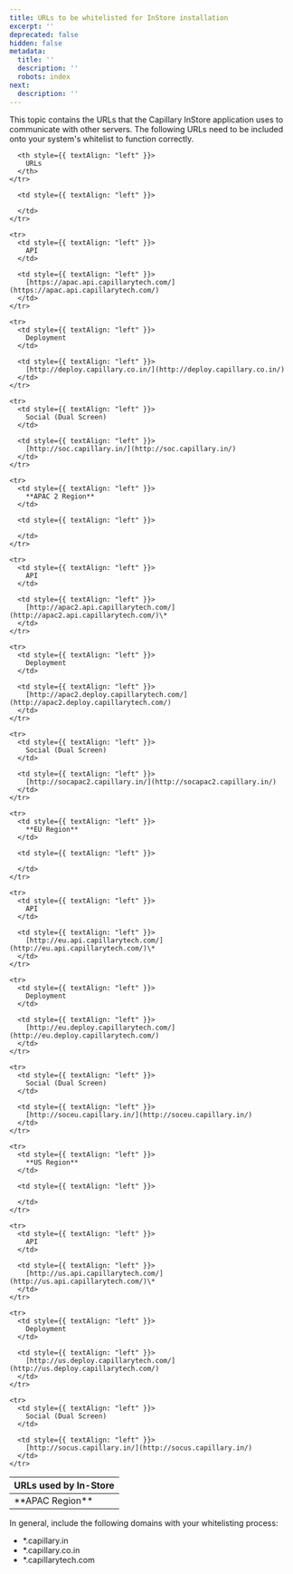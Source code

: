 ```yaml
---
title: URLs to be whitelisted for InStore installation
excerpt: ''
deprecated: false
hidden: false
metadata:
  title: ''
  description: ''
  robots: index
next:
  description: ''
---
```

This topic contains the URLs that the Capillary InStore application uses to communicate with other servers. The following URLs need to be included onto your system's whitelist to function correctly.  

<Table align={["left","left"]}>
  <thead>
    <tr>
      <th style={{ textAlign: "left" }}>
        URLs used by In-Store
      </th>

      <th style={{ textAlign: "left" }}>
        URLs
      </th>
    </tr>
  </thead>

  <tbody>
    <tr>
      <td style={{ textAlign: "left" }}>
        **APAC Region** 
      </td>

      <td style={{ textAlign: "left" }}>

      </td>
    </tr>

    <tr>
      <td style={{ textAlign: "left" }}>
        API
      </td>

      <td style={{ textAlign: "left" }}>
        [https://apac.api.capillarytech.com/](https://apac.api.capillarytech.com/)
      </td>
    </tr>

    <tr>
      <td style={{ textAlign: "left" }}>
        Deployment
      </td>

      <td style={{ textAlign: "left" }}>
        [http://deploy.capillary.co.in/](http://deploy.capillary.co.in/)
      </td>
    </tr>

    <tr>
      <td style={{ textAlign: "left" }}>
        Social (Dual Screen)
      </td>

      <td style={{ textAlign: "left" }}>
        [http://soc.capillary.in/](http://soc.capillary.in/)
      </td>
    </tr>

    <tr>
      <td style={{ textAlign: "left" }}>
        **APAC 2 Region** 
      </td>

      <td style={{ textAlign: "left" }}>

      </td>
    </tr>

    <tr>
      <td style={{ textAlign: "left" }}>
        API
      </td>

      <td style={{ textAlign: "left" }}>
        [http://apac2.api.capillarytech.com/](http://apac2.api.capillarytech.com/)\*
      </td>
    </tr>

    <tr>
      <td style={{ textAlign: "left" }}>
        Deployment
      </td>

      <td style={{ textAlign: "left" }}>
        [http://apac2.deploy.capillarytech.com/](http://apac2.deploy.capillarytech.com/)
      </td>
    </tr>

    <tr>
      <td style={{ textAlign: "left" }}>
        Social (Dual Screen)
      </td>

      <td style={{ textAlign: "left" }}>
        [http://socapac2.capillary.in/](http://socapac2.capillary.in/)
      </td>
    </tr>

    <tr>
      <td style={{ textAlign: "left" }}>
        **EU Region** 
      </td>

      <td style={{ textAlign: "left" }}>

      </td>
    </tr>

    <tr>
      <td style={{ textAlign: "left" }}>
        API
      </td>

      <td style={{ textAlign: "left" }}>
        [http://eu.api.capillarytech.com/](http://eu.api.capillarytech.com/)\*
      </td>
    </tr>

    <tr>
      <td style={{ textAlign: "left" }}>
        Deployment
      </td>

      <td style={{ textAlign: "left" }}>
        [http://eu.deploy.capillarytech.com/](http://eu.deploy.capillarytech.com/)
      </td>
    </tr>

    <tr>
      <td style={{ textAlign: "left" }}>
        Social (Dual Screen)
      </td>

      <td style={{ textAlign: "left" }}>
        [http://soceu.capillary.in/](http://soceu.capillary.in/)
      </td>
    </tr>

    <tr>
      <td style={{ textAlign: "left" }}>
        **US Region** 
      </td>

      <td style={{ textAlign: "left" }}>

      </td>
    </tr>

    <tr>
      <td style={{ textAlign: "left" }}>
        API
      </td>

      <td style={{ textAlign: "left" }}>
        [http://us.api.capillarytech.com/](http://us.api.capillarytech.com/)\*
      </td>
    </tr>

    <tr>
      <td style={{ textAlign: "left" }}>
        Deployment
      </td>

      <td style={{ textAlign: "left" }}>
        [http://us.deploy.capillarytech.com/](http://us.deploy.capillarytech.com/)
      </td>
    </tr>

    <tr>
      <td style={{ textAlign: "left" }}>
        Social (Dual Screen)
      </td>

      <td style={{ textAlign: "left" }}>
        [http://socus.capillary.in/](http://socus.capillary.in/)
      </td>
    </tr>
  </tbody>
</Table>

In general, include the following domains with your whitelisting process:

* \*.capillary.in 
* \*.capillary.co.in 
* \*.capillarytech.com
